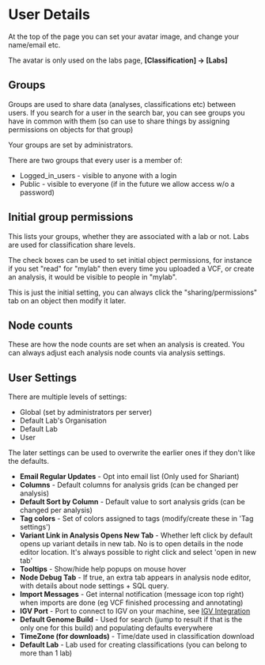 # User Details

At the top of the page you can set your avatar image, and change your name/email etc.

The avatar is only used on the labs page,  **[Classification] -> [Labs]**

## Groups

Groups are used to share data (analyses, classifications etc) between users. If you search for a user in the search bar, you can see groups you have in common with them (so can use to share things by assigning permissions on objects for that group)

Your groups are set by administrators.

There are two groups that every user is a member of:

 * Logged_in_users - visible to anyone with a login
 * Public - visible to everyone (if in the future we allow access w/o a password)

## Initial group permissions

This lists your groups, whether they are associated with a lab or not. Labs are used for classification share levels.

The check boxes can be used to set initial object permissions, for instance if you set "read" for "mylab" then every time you uploaded a VCF, or create an analysis, it would be visible to people in "mylab".

This is just the initial setting, you can always click the "sharing/permissions" tab on an object then modify it later.

## Node counts

These are how the node counts are set when an analysis is created. You can always adjust each analysis node counts via analysis settings.

## User Settings

There are multiple levels of settings:

 * Global (set by administrators per server)
 * Default Lab's Organisation
 * Default Lab
 * User

The later settings can be used to overwrite the earlier ones if they don't like the defaults.

 * **Email Regular Updates** - Opt into email list (Only used for Shariant)
 * **Columns** - Default columns for analysis grids (can be changed per analysis)
 * **Default Sort by Column** - Default value to sort analysis grids (can be changed per analysis)
 * **Tag colors** - Set of colors assigned to tags (modify/create these in 'Tag settings')
 * **Variant Link in Analysis Opens New Tab** - Whether left click by default opens up variant details in new tab. No is to open details in the node editor location. It's always possible to right click and select 'open in new tab'
 * **Tooltips** - Show/hide help popups on mouse hover
 * **Node Debug Tab** - If true, an extra tab appears in analysis node editor, with details about node settings + SQL query.
 * **Import Messages** - Get internal notification (message icon top right) when imports are done (eg VCF finished processing and annotating)
 * **IGV Port** - Port to connect to IGV on your machine, see [IGV Integration](igv_integration.md)
 * **Default Genome Build** - Used for search (jump to result if that is the only one for this build) and populating defaults everywhere
 * **TimeZone (for downloads)**  - Time/date used in classification download
 * **Default Lab** - Lab used for creating classifications (you can belong to more than 1 lab)